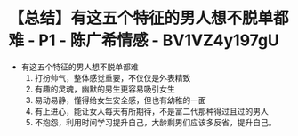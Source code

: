 # 【总结】有这五个特征的男人想不脱单都难 - P1 - 陈广希情感 - BV1VZ4y197gU

-   有这五个特征的男人想不脱单都难
    1.  打扮帅气，整体感觉重要，不仅仅是外表精致
    2.  有趣的灵魂，幽默的男生更容易吸引女生
    3.  易动易静，懂得给女生安全感，但也有幼稚的一面
    4.  有上进心，能让女人每天有所期待，不是富二代那种得过且过的男人
    5.  不抱怨，利用时间学习提升自己，大龄剩男们应该多反省，提升自己。